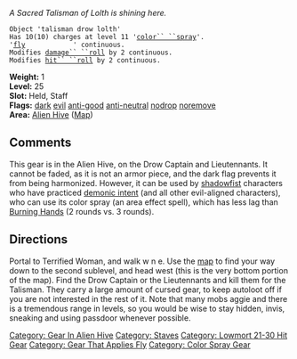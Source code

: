 <i>A Sacred Talisman of Lolth is shining here.</i>

`Object 'talisman drow lolth'`  
`Has 10(10) charges at level 11 '`[`color`` ``spray`](Color_Spray.md "wikilink")`'.`  
`'`[`fly`](Fly.md "wikilink")`            ' continuous.`  
`Modifies `[`damage`` ``roll`](Damage_Roll.md "wikilink")` by 2 continuous.`  
`Modifies `[`hit`` ``roll`](Hit_Roll.md "wikilink")` by 2 continuous.`

<b>Weight:</b> 1  
<b>Level:</b> 25  
<b>Slot:</b> Held, Staff  
<b>Flags:</b> [dark](Dark_Flag.md "wikilink")
[evil](Evil_Flag.md "wikilink")
[anti-good](Anti-Good_Flag.md "wikilink")
[anti-neutral](Anti-Neutral_Flag.md "wikilink")
[nodrop](NoDrop_Flag.md "wikilink")
[noremove](NoRemove_Flag.md "wikilink")  
<b>Area:</b> [Alien Hive](:Category:_Alien_Hive.md "wikilink")
([Map](Alien_Hive_Map.md "wikilink"))  

## Comments

This gear is in the Alien Hive, on the Drow Captain and Lieutennants. It
cannot be faded, as it is not an armor piece, and the dark flag prevents
it from being harmonized. However, it can be used by
[shadowfist](:Category:_Shadowfists.md "wikilink") characters who have
practiced [demonic intent](Demonic_Intent.md "wikilink") (and all other
evil-aligned characters), who can use its color spray (an area effect
spell), which has less lag than [Burning
Hands](Burning_Hands.md "wikilink") (2 rounds vs. 3 rounds).

## Directions

Portal to Terrified Woman, and walk w n e. Use the
[map](Alien_Hive_Map.md "wikilink") to find your way down to the second
sublevel, and head west (this is the very bottom portion of the map).
Find the Drow Captain or the Lieutennants and kill them for the
Talisman. They carry a large amount of cursed gear, to keep autoloot off
if you are not interested in the rest of it. Note that many mobs aggie
and there is a tremendous range in levels, so you would be wise to stay
hidden, invis, sneaking and using passdoor whenever possible.

[Category: Gear In Alien Hive](Category:_Gear_In_Alien_Hive "wikilink")
[Category: Staves](Category:_Staves "wikilink") [Category: Lowmort 21-30
Hit Gear](Category:_Lowmort_21-30_Hit_Gear "wikilink") [Category: Gear
That Applies Fly](Category:_Gear_That_Applies_Fly "wikilink") [Category:
Color Spray Gear](Category:_Color_Spray_Gear "wikilink")
